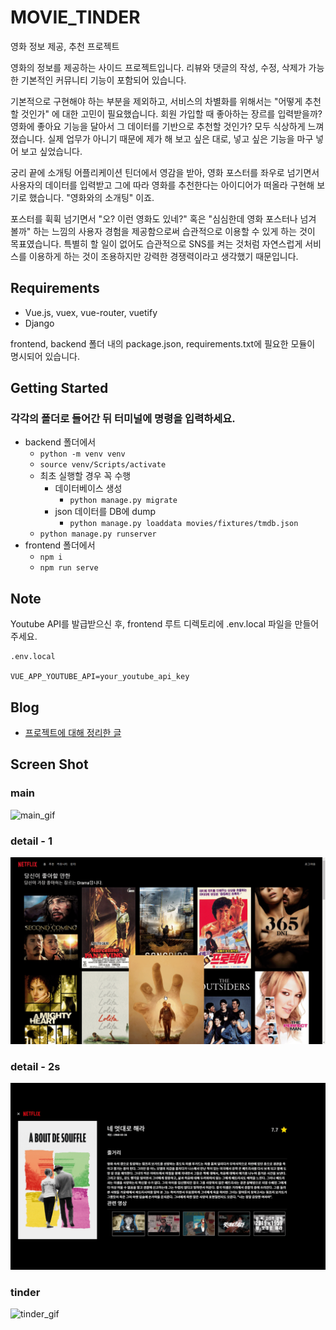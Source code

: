 # MOVIE_TINDER

영화 정보 제공, 추천 프로젝트

영화의 정보를 제공하는 사이드 프로젝트입니다. 리뷰와 댓글의 작성, 수정, 삭제가 가능한 기본적인 커뮤니티 기능이 포함되어 있습니다.

기본적으로 구현해야 하는 부분을 제외하고, 서비스의 차별화를 위해서는 "어떻게 추천할 것인가" 에 대한 고민이 필요했습니다. 회원 가입할 때 좋아하는 장르를 입력받을까? 영화에 좋아요 기능을 달아서 그 데이터를 기반으로 추천할 것인가? 모두 식상하게 느껴졌습니다. 실제 업무가 아니기 때문에 제가 해 보고 싶은 대로, 넣고 싶은 기능을 마구 넣어 보고 싶었습니다.

궁리 끝에 소개팅 어플리케이션 틴더에서 영감을 받아, 영화 포스터를 좌우로 넘기면서 사용자의 데이터를 입력받고 그에 따라 영화를 추천한다는 아이디어가 떠올라 구현해 보기로 했습니다. "영화와의 소개팅" 이죠.

포스터를 휙휙 넘기면서 "오? 이런 영화도 있네?" 혹은 "심심한데 영화 포스터나 넘겨 볼까" 하는 느낌의 사용자 경험을 제공함으로써 습관적으로 이용할 수 있게 하는 것이 목표였습니다. 특별히 할 일이 없어도 습관적으로 SNS를 켜는 것처럼 자연스럽게 서비스를 이용하게 하는 것이 조용하지만 강력한 경쟁력이라고 생각했기 때문입니다.

## Requirements

- Vue.js, vuex, vue-router, vuetify
- Django

frontend, backend 폴더 내의 package.json, requirements.txt에 필요한 모듈이 명시되어 있습니다.

## Getting Started

### 각각의 폴더로 들어간 뒤 터미널에 명령을 입력하세요.

- backend 폴더에서
  - `python -m venv venv`
  - `source venv/Scripts/activate`
  - 최초 실행할 경우 꼭 수행
    - 데이터베이스 생성
      - `python manage.py migrate`
    - json 데이터를 DB에 dump
      - `python manage.py loaddata movies/fixtures/tmdb.json`
  - `python manage.py runserver`
- frontend 폴더에서
  - `npm i`
  - `npm run serve`

## Note

Youtube API를 발급받으신 후, frontend 루트 디렉토리에 .env.local 파일을 만들어 주세요.

```
.env.local

VUE_APP_YOUTUBE_API=your_youtube_api_key
```

## Blog

- [프로젝트에 대해 정리한 글](https://jdev.tistory.com/76)

## Screen Shot

### main

![main_gif](README.assets/main_gif.gif)

### detail - 1

![v-dialog_gif](README.assets/v-dialog_gif.gif)

### detail - 2s

![detail_gif](README.assets/detail_gif.gif)

### tinder

![tinder_gif](README.assets/tinder_gif.gif)
